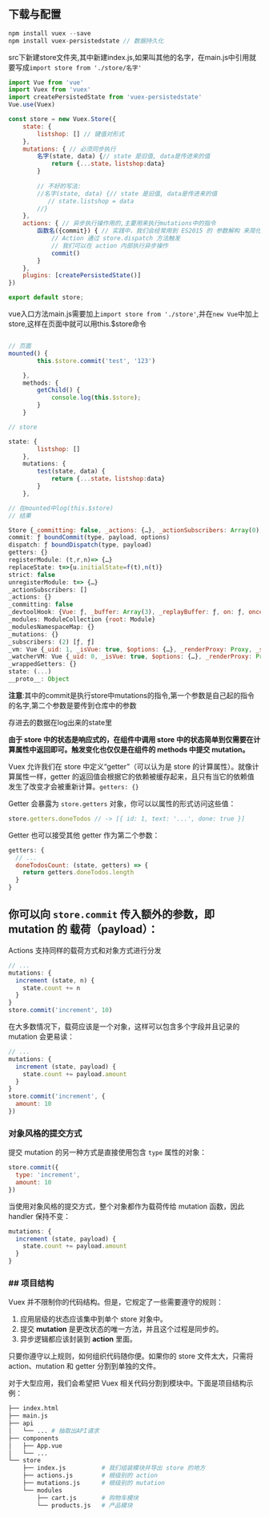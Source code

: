## 下载与配置

```javascript
npm install vuex --save
npm install vuex-persistedstate // 数据持久化
```

src下新建store文件夹,其中新建index.js,如果叫其他的名字，在main.js中引用就要写成`import store from './store/名字'`

```javascript
import Vue from 'vue'
import Vuex from 'vuex'
import createPersistedState from 'vuex-persistedstate'
Vue.use(Vuex)

const store = new Vuex.Store({
    state: {
		listshop: [] // 键值对形式
    },
    mutations: { // 必须同步执行
        名字(state, data) {// state 是旧值, data是传进来的值
            return {...state，listshop:data}
        }
        
        // 不好的写法:
        //名字(state, data) {// state 是旧值, data是传进来的值
           // state.listshop = data
        //}
    },
    actions: { // 异步执行操作用的,主要用来执行mutations中的指令
        函数名({commit}) { // 实践中，我们会经常用到 ES2015 的 参数解构 来简化代码（特别是我们需要调用 commit 很多次的时候）
            // Action 通过 store.dispatch 方法触发
            // 我们可以在 action 内部执行异步操作
            commit()
        }
    },
	plugins: [createPersistedState()]
})

export default store;
```

vue入口方法main.js需要加上`import store from './store'`,并在`new Vue`中加上store,这样在页面中就可以用this.$store命令

```javascript

// 页面
mounted() {
        this.$store.commit('test', '123')

    },
    methods: {
        getChild() {
            console.log(this.$store);
        }
    }

// store

state: {
		listshop: [] 
    },
    mutations: {
        test(state, data) {
            return {...state，listshop:data}
        }
    },
```



```javascript
// 在mounted中log(this.$store)
// 结果

Store {_committing: false, _actions: {…}, _actionSubscribers: Array(0), _mutations: {…}, _wrappedGetters: {…}, …}
commit: ƒ boundCommit(type, payload, options)
dispatch: ƒ boundDispatch(type, payload)
getters: {}
registerModule: (t,r,n)=> {…}
replaceState: t=>{u.initialState=f(t),n(t)}
strict: false
unregisterModule: t=> {…}
_actionSubscribers: []
_actions: {}
_committing: false
_devtoolHook: {Vue: ƒ, _buffer: Array(3), _replayBuffer: ƒ, on: ƒ, once: ƒ, …}
_modules: ModuleCollection {root: Module}
_modulesNamespaceMap: {}
_mutations: {}
_subscribers: (2) [ƒ, ƒ]
_vm: Vue {_uid: 1, _isVue: true, $options: {…}, _renderProxy: Proxy, _self: Vue, …}
_watcherVM: Vue {_uid: 0, _isVue: true, $options: {…}, _renderProxy: Proxy, _self: Vue, …}
_wrappedGetters: {}
state: (...)
__proto__: Object
```

**注意**:其中的commit是执行store中mutations的指令,第一个参数是自己起的指令的名字,第二个参数是要传到仓库中的参数



存进去的数据在log出来的state里



**由于 store 中的状态是响应式的，在组件中调用 store 中的状态简单到仅需要在计算属性中返回即可。触发变化也仅仅是在组件的 methods 中提交 mutation。**

Vuex 允许我们在 store 中定义“getter”（可以认为是 store 的计算属性）。就像计算属性一样，getter 的返回值会根据它的依赖被缓存起来，且只有当它的依赖值发生了改变才会被重新计算。`getters: {}`

Getter 会暴露为 `store.getters` 对象，你可以以属性的形式访问这些值：

```js
store.getters.doneTodos // -> [{ id: 1, text: '...', done: true }]
```
Getter 也可以接受其他 getter 作为第二个参数：
```js
getters: {
  // ...
  doneTodosCount: (state, getters) => {
    return getters.doneTodos.length
  }
}
```

## 你可以向 `store.commit` 传入额外的参数，即 mutation 的 **载荷（payload）**：

Actions 支持同样的载荷方式和对象方式进行分发

```js
// ...
mutations: {
  increment (state, n) {
    state.count += n
  }
}
store.commit('increment', 10)
```

在大多数情况下，载荷应该是一个对象，这样可以包含多个字段并且记录的 mutation 会更易读：

```js
// ...
mutations: {
  increment (state, payload) {
    state.count += payload.amount
  }
}
store.commit('increment', {
  amount: 10
})
```

### 对象风格的提交方式

提交 mutation 的另一种方式是直接使用包含 `type` 属性的对象：

```js
store.commit({
  type: 'increment',
  amount: 10
})
```

当使用对象风格的提交方式，整个对象都作为载荷传给 mutation 函数，因此 handler 保持不变：

```js
mutations: {
  increment (state, payload) {
    state.count += payload.amount
  }
}
```

### ## 项目结构

Vuex 并不限制你的代码结构。但是，它规定了一些需要遵守的规则：

1. 应用层级的状态应该集中到单个 store 对象中。
2. 提交 **mutation** 是更改状态的唯一方法，并且这个过程是同步的。
3. 异步逻辑都应该封装到 **action** 里面。

只要你遵守以上规则，如何组织代码随你便。如果你的 store 文件太大，只需将 action、mutation 和 getter 分割到单独的文件。

对于大型应用，我们会希望把 Vuex 相关代码分割到模块中。下面是项目结构示例：

```bash
├── index.html
├── main.js
├── api
│   └── ... # 抽取出API请求
├── components
│   ├── App.vue
│   └── ...
└── store
    ├── index.js          # 我们组装模块并导出 store 的地方
    ├── actions.js        # 根级别的 action
    ├── mutations.js      # 根级别的 mutation
    └── modules
        ├── cart.js       # 购物车模块
        └── products.js   # 产品模块
```